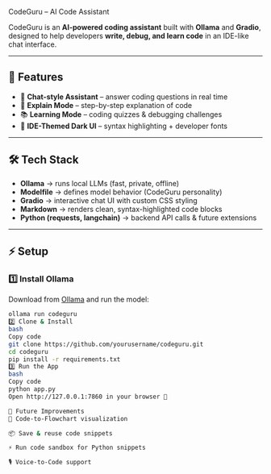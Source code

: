 CodeGuru – AI Code Assistant

CodeGuru is an **AI-powered coding assistant** built with **Ollama** and **Gradio**, designed to help developers **write, debug, and learn code** in an IDE-like chat interface.

---

## 🚀 Features
- 💬 **Chat-style Assistant** – answer coding questions in real time  
- 🔎 **Explain Mode** – step-by-step explanation of code  
- 📚 **Learning Mode** – coding quizzes & debugging challenges  
- 🎨 **IDE-Themed Dark UI** – syntax highlighting + developer fonts  

---

## 🛠️ Tech Stack
- **Ollama** → runs local LLMs (fast, private, offline)  
- **Modelfile** → defines model behavior (CodeGuru personality)  
- **Gradio** → interactive chat UI with custom CSS styling  
- **Markdown** → renders clean, syntax-highlighted code blocks  
- **Python (requests, langchain)** → backend API calls & future extensions  

---

## ⚡ Setup

### 1️⃣ Install Ollama
Download from [Ollama](https://ollama.ai) and run the model:
```bash
ollama run codeguru
2️⃣ Clone & Install
bash
Copy code
git clone https://github.com/yourusername/codeguru.git
cd codeguru
pip install -r requirements.txt
3️⃣ Run the App
bash
Copy code
python app.py
Open http://127.0.0.1:7860 in your browser 🎉

📌 Future Improvements
🧩 Code-to-Flowchart visualization

📦 Save & reuse code snippets

⚡ Run code sandbox for Python snippets

🎙️ Voice-to-Code support

